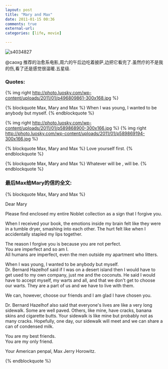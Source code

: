 ```yaml
---
layout: post
title: "Mary and Max"
date: 2011-01-15 00:36
comments: true
external-url: 
categories: [life, movie]

---
```


![][11]

   [11]: http://photo.luosky.com/wp-content/uploads/2011/01/s4034827.jpg (s4034827)

@caoxg 推荐的治愈系电影,周六的午后边吃着披萨,边把它看完了.虽然疗的不是我的伤,看了还是感觉很温暖.五星级.

### Quotes:


{% img right http://photo.luosky.com/wp-content/uploads/2011/01/p496809861-300x168.jpg %}

{% blockquote Max, Mary and Max %}
   When I was young, I wanted to be anybody but myself.
{% endblockquote %} 

{% img right http://photo.luosky.com/wp-content/uploads/2011/01/p589868900-300x166.jpg %} 
{% img right http://photo.luosky.com/wp-content/uploads/2011/01/p589869194-300x166.jpg %} 

{% blockquote Max, Mary and Max %}
   Love yourself first.
{% endblockquote %} 



{% blockquote Max, Mary and Max %}
      Whatever will be , will be.
{% endblockquote %}

  
   
    
    

### 最后Max给Mary的信的全文:



{% blockquote Max, Mary and Max %}

Dear Mary

Please find enclosed my entire Noblet collection as a sign that I forgive you.

When I received your book, the emotions inside my brain felt like they were in a tumble dryer, smashing into each other. The hurt felt like when I accidentally stapled my lips together. 

The reason I forgive you is because you are not perfect.   
You are imperfect and so am I.   
All humans are imperfect, even the men outside my apartment who litters. 

When I was young, I wanted to be anybody but myself.   
Dr. Bernard Hazelhof said if I was on a desert island then I would have to get used to my own company, just me and the coconuts. He said I would have to accept myself, my warts and all, and that we don't get to choose our warts. They are a part of us and we have to live with them.   

We can, however, choose our friends and I am glad I have chosen you.

Dr. Bernard Hazelhof also said that everyone's lives are like a very long sidewalk. Some are well paved. Others, like mine, have cracks, banana skins and cigarette butts. Your sidewalk is like mine but probably not as many cracks. Hopefully, one day, our sidewalk will meet and we can share a can of condensed milk. 

You are my best friends.   
You are my only friend.

Your American penpal, Max Jerry Horowitz.

{% endblockquote %}